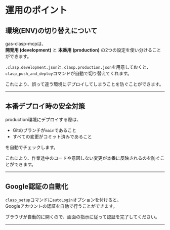 # 運用のポイント

## 環境(ENV)の切り替えについて

gas-clasp-mcpは、  
**開発用 (development)** と **本番用 (production)** の2つの設定を使い分けることができます。

`.clasp.development.json`と`.clasp.production.json`を用意しておくと、  
`clasp_push_and_deploy`コマンドが自動で切り替えてくれます。

これにより、誤って違う環境にデプロイしてしまうことを防ぐことができます。

---

## 本番デプロイ時の安全対策

production環境にデプロイする際は、  
- Gitのブランチが`main`であること  
- すべての変更がコミット済みであること  

を自動でチェックします。

これにより、作業途中のコードや意図しない変更が本番に反映されるのを防ぐことができます。

---

## Google認証の自動化

`clasp_setup`コマンドに`autoLogin`オプションを付けると、  
Googleアカウントの認証を自動で行うことができます。

ブラウザが自動的に開くので、画面の指示に従って認証を完了してください。

---
